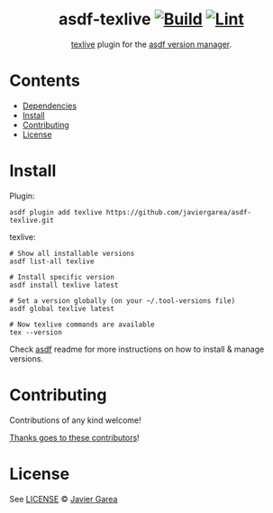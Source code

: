 <div align="center">

# asdf-texlive [![Build](https://github.com/javiergarea/asdf-texlive/actions/workflows/build.yml/badge.svg)](https://github.com/javiergarea/asdf-texlive/actions/workflows/build.yml) [![Lint](https://github.com/javiergarea/asdf-texlive/actions/workflows/lint.yml/badge.svg)](https://github.com/javiergarea/asdf-texlive/actions/workflows/lint.yml)

[texlive](https://github.com/javiergarea/asdf-texlive) plugin for the [asdf version manager](https://asdf-vm.com).

</div>

# Contents

- [Dependencies](#dependencies)
- [Install](#install)
- [Contributing](#contributing)
- [License](#license)

# Install

Plugin:

```shell
asdf plugin add texlive https://github.com/javiergarea/asdf-texlive.git
```

texlive:

```shell
# Show all installable versions
asdf list-all texlive

# Install specific version
asdf install texlive latest

# Set a version globally (on your ~/.tool-versions file)
asdf global texlive latest

# Now texlive commands are available
tex --version
```

Check [asdf](https://github.com/asdf-vm/asdf) readme for more instructions on how to
install & manage versions.

# Contributing

Contributions of any kind welcome!

[Thanks goes to these contributors](https://github.com/javiergarea/asdf-texlive/graphs/contributors)!

# License

See [LICENSE](LICENSE) © [Javier Garea](https://github.com/javiergarea/)
